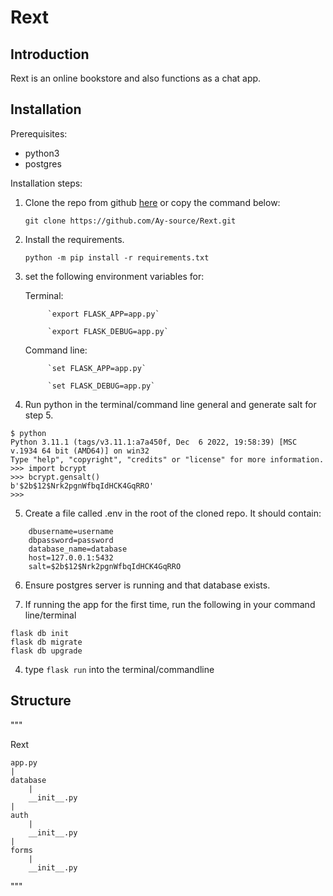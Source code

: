 # Rext
## Introduction
Rext is an online bookstore and also functions as a chat app.

## Installation
Prerequisites:
- python3
- postgres

Installation steps:

1. Clone the repo from github [here](https://github.com/Ay-source/Rext.git) or copy the command below:

    `git clone https://github.com/Ay-source/Rext.git`
2. Install the requirements. 

    `python -m pip install -r requirements.txt`
3. set the following environment variables for:

    Terminal:

            `export FLASK_APP=app.py`

            `export FLASK_DEBUG=app.py`

    Command line:

            `set FLASK_APP=app.py`
    
            `set FLASK_DEBUG=app.py`

4. Run python in the terminal/command line general and generate salt for step 5.
```
$ python
Python 3.11.1 (tags/v3.11.1:a7a450f, Dec  6 2022, 19:58:39) [MSC v.1934 64 bit (AMD64)] on win32
Type "help", "copyright", "credits" or "license" for more information.
>>> import bcrypt
>>> bcrypt.gensalt()
b'$2b$12$Nrk2pgnWfbqIdHCK4GqRRO'
>>>
```

5. Create a file called .env in the root of the cloned repo. It should contain:
```
    dbusername=username
    dbpassword=password
    database_name=database
    host=127.0.0.1:5432
    salt=$2b$12$Nrk2pgnWfbqIdHCK4GqRRO
```
6. Ensure postgres server is running and that database exists.

7. If running the app for the first time, run the following in your command line/terminal
```
flask db init
flask db migrate
flask db upgrade
```

4. type `flask run` into the terminal/commandline

## Structure
"""

Rext

    app.py
    |
    database
        |
        __init__.py
    |
    auth
        |
        __init__.py
    |
    forms
        |
        __init__.py

"""
